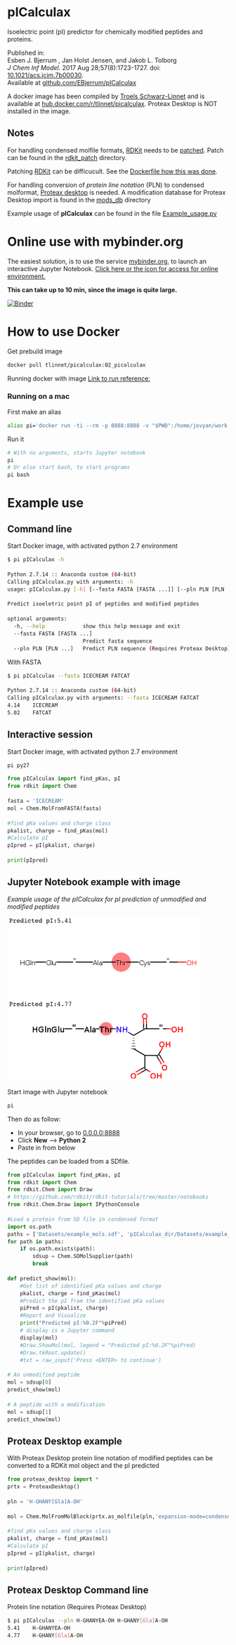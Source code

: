 # pICalculax
Isoelectric point (pI) predictor for chemically modified peptides and proteins.

Published in:<br>
Esben J. Bjerrum , Jan Holst Jensen, and Jakob L. Tolborg<br>
*J Chem Inf Model*. 2017 Aug 28;57(8):1723-1727. doi: [10.1021/acs.jcim.7b00030](http://dx.doi.org/10.1021/acs.jcim.7b00030). <br>
Available at [github.com/EBjerrum/pICalculax](https://github.com/EBjerrum/pICalculax)

A docker image has been compiled by [Troels Schwarz-Linnet](github.com/tlinnet) and is available at [hub.docker.com/r/tlinnet/picalculax](https://hub.docker.com/r/tlinnet/picalculax). Proteax Desktop is NOT installed in the image.

## Notes

For handling condensed molfile formats, [RDKit](http://rdkit.org) needs to be [patched](https://www.wildcardconsulting.dk/useful-information/learn-how-to-hack-rdkit-to-handle-peptides-with-pseudo-atoms). Patch can be found in the [rdkit_patch](https://github.com/tlinnet/pICalculax/tree/docker/rdkit_patch) directory. 

Patching [RDKit](http://rdkit.org) can be difficucult. See the [Dockerfile how this was done](https://github.com/tlinnet/pICalculax/blob/docker/Docker/Dockerfile_local).

For handling conversion of *protein line notation* (PLN) to condensed molformat, [Proteax desktop](http://www.biochemfusion.com/products/proteax_desktop/) is needed. A modification database for Proteax Desktop import is found in the [mods_db](https://github.com/tlinnet/pICalculax/tree/docker/mods_db) directory

Example usage of **pICalculax** can be found in the file [Example_usage.py](https://github.com/EBjerrum/pICalculax/blob/master/Example_Usage.py)


# Online use with mybinder.org

The easiest solution, is to use the service [mybinder.org](https://mybinder.org/), to launch an interactive Jupyter Notebook. [Click here or the icon for access for online environment. ](https://mybinder.org/v2/gh/tlinnet/pICalculax/master?filepath=Example_Usage.ipynb
)

**This can take up to 10 min, since the image is quite large.**

[![Binder](https://mybinder.org/badge.svg)](https://mybinder.org/v2/gh/tlinnet/pICalculax/master?filepath=Example_Usage.ipynb)

# How to use Docker

Get prebuild image

```bash
docker pull tlinnet/picalculax:02_picalculax
```

Running docker with image
[Link to run reference:](https://docs.docker.com/v1.11/engine/reference/commandline/run)

### Running on a mac

First make an alias

```bash
alias pi='docker run -ti --rm -p 8888:8888 -v "$PWD":/home/jovyan/work --name picalculax tlinnet/picalculax:02_picalculax'
```

Run it

```bash
# With no arguments, starts Jupyter notebook
pi
# Or else start bash, to start programs
pi bash
```

# Example use

## Command line

Start Docker image, with activated python 2.7 environment

```bash
$ pi pICalculax -h

Python 2.7.14 :: Anaconda custom (64-bit)
Calling pICalculax.py with arguments: -h
usage: pICalculax.py [-h] [--fasta FASTA [FASTA ...]] [--pln PLN [PLN ...]]

Predict isoeletric point pI of peptides and modified peptides

optional arguments:
  -h, --help            show this help message and exit
  --fasta FASTA [FASTA ...]
                        Predict fasta sequence
  --pln PLN [PLN ...]   Predict PLN sequence (Requires Proteax Desktop)
```

With FASTA

```bash
$ pi pICalculax --fasta ICECREAM FATCAT

Python 2.7.14 :: Anaconda custom (64-bit)
Calling pICalculax.py with arguments: --fasta ICECREAM FATCAT
4.14 	ICECREAM
5.02 	FATCAT
```

## Interactive session

Start Docker image, with activated python 2.7 environment

```bash
pi py27
```

```python
from pICalculax import find_pKas, pI
from rdkit import Chem

fasta = 'ICECREAM'
mol = Chem.MolFromFASTA(fasta)

#find pKa values and charge class
pkalist, charge = find_pKas(mol)
#Calculate pI
pIpred = pI(pkalist, charge)

print(pIpred)
```

## Jupyter Notebook example with image
*Example usage of the pICalculax for pI prediction of unmodified and modified peptides*

![alt text](https://raw.githubusercontent.com/tlinnet/pICalculax/master/docs/images/image01.png "Images in Jupyter")

Start image with Jupyter notebook

```bash
pi
```

Then do as follow:

* In your browser, go to [0.0.0.0:8888](http://0.0.0.0:8888)
* Click **New** --> **Python 2**
* Paste in from below

The peptides can be loaded from a SDfile.

```python
from pICalculax import find_pKas, pI
from rdkit import Chem
from rdkit.Chem import Draw
# https://github.com/rdkit/rdkit-tutorials/tree/master/notebooks
from rdkit.Chem.Draw import IPythonConsole

#Load a protein from SD file in condensed format
import os.path
paths = ['Datasets/example_mols.sdf', 'pICalculax_dir/Datasets/example_mols.sdf', '../pICalculax_dir/Datasets/example_mols.sdf']
for path in paths:
    if os.path.exists(path):
        sdsup = Chem.SDMolSupplier(path)
        break

def predict_show(mol):
    #Get list of identified pKa values and charge
    pkalist, charge = find_pKas(mol)
    #Predict the pI from the identified pKa values
    piPred = pI(pkalist, charge)
    #Report and Visualize
    print("Predicted pI:%0.2F"%piPred)
    # display is a Jupyter command 
    display(mol)
    #Draw.ShowMol(mol, legend = "Predicted pI:%0.2F"%piPred)
    #Draw.tkRoot.update()
    #txt = raw_input('Press <ENTER> to continue')

# An unmodified peptide
mol = sdsup[0]
predict_show(mol)

# A peptide with a modification
mol = sdsup[1]
predict_show(mol)
```

## Proteax Desktop example
With Proteax Desktop protein line notation of modified peptides can be converted to a RDKit mol object and the pI predicted

```python
from proteax_desktop import *
prtx = ProteaxDesktop()

pln = 'H-GHANY[Gla]A-OH'

mol = Chem.MolFromMolBlock(prtx.as_molfile(pln,'expansion-mode=condensed'))

#find pKa values and charge class
pkalist, charge = find_pKas(mol)
#Calculate pI
pIpred = pI(pkalist, charge)

print(pIpred)
```

## Proteax Desktop Command line

Protein line notation (Requires Proteax Desktop)

```bash
$ pi pICalculax --pln H-GHANYEA-OH H-GHANY[Gla]A-OH
5.41 	H-GHANYEA-OH
4.77 	H-GHANY[Gla]A-OH
```

